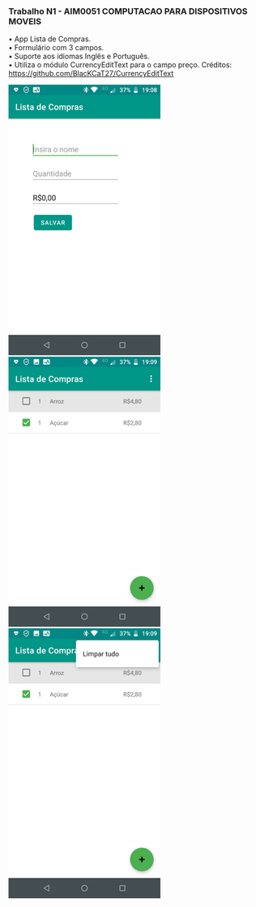 ### Trabalho N1 - AIM0051 COMPUTACAO PARA DISPOSITIVOS MOVEIS


•  App Lista de Compras.  
•  Formulário com 3 campos.  
•  Suporte aos idiomas Inglês e Português.  
•  Utiliza o módulo CurrencyEditText para o campo preço. Créditos: https://github.com/BlacKCaT27/CurrencyEditText  



<img src="screenshot/screen01.png" width="300">  <img src="screenshot/screen02.png" width="300">  <img src="screenshot/screen03.png" width="300">

